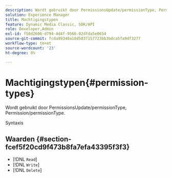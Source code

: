 ```yaml
---
description: Wordt gebruikt door PermissionsUpdate/permissionType, Permission/permissionType.
solution: Experience Manager
title: Machtigingstypen
feature: Dynamic Media Classic, SDK/API
role: Developer,Admin
exl-id: f58d2606-d794-4d4f-9566-02dfda5e0654
source-git-commit: fcda99340a18d5037157723bb3bdca5fa9df3277
workflow-type: tm+mt
source-wordcount: '23'
ht-degree: 0%

---
```


# Machtigingstypen{#permission-types}

Wordt gebruikt door PermissionsUpdate/permissionType, Permission/permissionType.

Syntaxis

## Waarden {#section-fcef5f20cd9f473b8fa7efa43395f3f3}

* [!DNL `Read`]
* [!DNL `Write`]
* [!DNL `Delete`]
